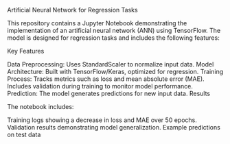 Artificial Neural Network for Regression Tasks

This repository contains a Jupyter Notebook demonstrating the implementation of an artificial neural network (ANN) using TensorFlow. The model is designed for regression tasks and includes the following features:

Key Features

Data Preprocessing: Uses StandardScaler to normalize input data.
Model Architecture: Built with TensorFlow/Keras, optimized for regression.
Training Process:
Tracks metrics such as loss and mean absolute error (MAE).
Includes validation during training to monitor model performance.
Prediction: The model generates predictions for new input data.
Results

The notebook includes:

Training logs showing a decrease in loss and MAE over 50 epochs.
Validation results demonstrating model generalization.
Example predictions on test data
